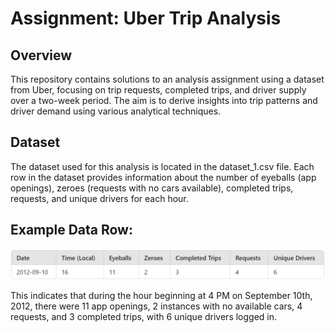 # Assignment: Uber Trip Analysis

## Overview
This repository contains solutions to an analysis assignment using a dataset from Uber, focusing on trip requests, completed trips, and driver supply over a two-week period. The aim is to derive insights into trip patterns and driver demand using various analytical techniques.

## Dataset
The dataset used for this analysis is located in the dataset_1.csv file. Each row in the dataset provides information about the number of eyeballs (app openings), zeroes (requests with no cars available), completed trips, requests, and unique drivers for each hour.

## Example Data Row:
<img src="example.png" alt="Picture"/>

This indicates that during the hour beginning at 4 PM on September 10th, 2012, there were 11 app openings, 2 instances with no available cars, 4 requests, and 3 completed trips, with 6 unique drivers logged in.



